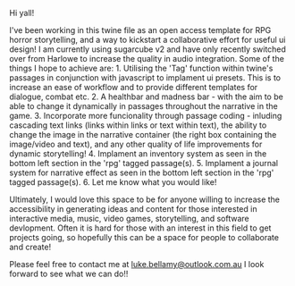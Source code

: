 Hi yall!

I've been working in this twine file as an open access template for RPG horror storytelling, and a way to kickstart a collaborative effort for useful ui design! I am currently using sugarcube v2 and have only recently switched over from Harlowe to increase
the quality in audio integration. Some of the things I hope to achieve are:
    1. Utilising the 'Tag' function within twine's passages in conjunction with javascript to implament ui presets. This is to increase an ease of workflow and to provide different templates for dialogue, combat etc.
    2. A healthbar and madness bar - with the aim to be able to change it dynamically in passages throughout the narrative in the game. 
    3. Incorporate more funcionality through passage coding - inluding cascading text links (links within links or text within text), the ability to change the image in the narrative container (the right box containing the image/video and text), 
    and any other quality of life improvements for dynamic storytelling!
    4. Implament an inventory system as seen in the bottom left section in the 'rpg' tagged passage(s).
    5. Implament a journal system for narrative effect as seen in the bottom left section in the 'rpg' tagged passage(s).
    6. Let me know what you would like!

Ultimately, I would love this space to be for anyone willing to increase the accessibility in generating ideas and content for those interested in interactive media, music, video games, storytelling, and software devlopment. 
Often it is hard for those with an interest in this field to get projects going, so hopefully this can be a space for people to collaborate and create!

Please feel free to contact me at luke.bellamy@outlook.com.au
I look forward to see what we can do!!
